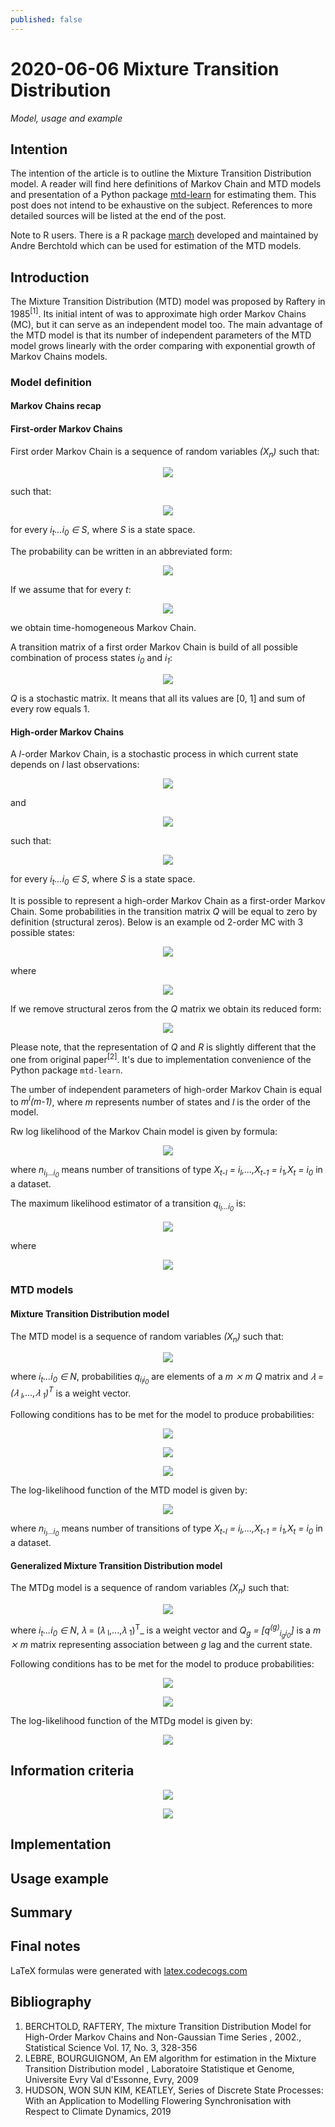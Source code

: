 ```yaml
---
published: false
---
```

# 2020-06-06 Mixture Transition Distribution
_Model, usage and example_

## Intention

The intention of the article is to outline the Mixture Transition Distribution model.
A reader will find here definitions of Markov Chain and MTD models and presentation of a Python package 
[mtd-learn](https://github.com/PiotrekGa/mtd-learn) for estimating them. This post does not intend to be 
exhaustive on the subject. References to more detailed sources will be listed at the end of the post.


Note to R users. There is a R package [march](https://cran.r-project.org/web/packages/march/) developed and
maintained by Andre Berchtold which can be used for estimation of the MTD models.

## Introduction

The Mixture Transition Distribution (MTD) model was proposed by Raftery in 1985<sup>[1]</sup>. Its initial intent of 
was to approximate high order Markov Chains (MC), but it can serve as an independent model too. The main advantage of 
the MTD model is that its number of independent parameters of the MTD model grows linearly with the order comparing with 
exponential growth of Markov Chains models.


### Model definition

#### Markov Chains recap

#### First-order Markov Chains

First order Markov Chain is a sequence of random variables _(X<sub>n</sub>)_ such that:

<p align="center">
  <img src="https://github.com/PiotrekGa/PiotrekGa.github.io/blob/master/images/CodeCogsEqn.png">
</p>

such that:

<p align="center">
  <img src="https://github.com/PiotrekGa/PiotrekGa.github.io/blob/master/images/CodeCogsEqn1.png">
</p>

for every _i<sub>t</sub>...i<sub>0</sub> ∈ S_, where _S_ is a state space.

The probability can be written in an abbreviated form:

<p align="center">
  <img src="https://github.com/PiotrekGa/PiotrekGa.github.io/blob/master/images/CodeCogsEqn3.png">
</p>

If we assume that for every _t_:

<p align="center">
  <img src="https://github.com/PiotrekGa/PiotrekGa.github.io/blob/master/images/CodeCogsEqn4.png">
</p>

we obtain time-homogeneous Markov Chain.

A transition matrix of a first order Markov Chain is build of all possible combination of process states _i<sub>0</sub>_
and _i<sub>1</sub>_: 

<p align="center">
  <img src="https://github.com/PiotrekGa/PiotrekGa.github.io/blob/master/images/CodeCogsEqn5.png">
</p>

_Q_ is a stochastic matrix. It means that all its values are [0, 1] and sum of every row equals 1.

#### High-order Markov Chains

A _l_-order Markov Chain, is a stochastic process in which current state depends on _l_ last observations:

<p align="center">
  <img src="https://github.com/PiotrekGa/PiotrekGa.github.io/blob/master/images/CodeCogsEqn6.png">
</p>

and

<p align="center">
  <img src="https://github.com/PiotrekGa/PiotrekGa.github.io/blob/master/images/CodeCogsEqn7.png">
</p>

such that:

<p align="center">
  <img src="https://github.com/PiotrekGa/PiotrekGa.github.io/blob/master/images/CodeCogsEqn8.png">
</p>

for every _i<sub>t</sub>...i<sub>0</sub> ∈ S_, where _S_ is a state space.


It is possible to represent a high-order Markov Chain as a first-order Markov Chain. Some probabilities in the 
transition matrix _Q_ will be equal to zero by definition (structural zeros). 
Below is an example od 2-order MC with 3 possible states:

<p align="center">
  <img src="https://github.com/PiotrekGa/PiotrekGa.github.io/blob/master/images/CodeCogsEqn9.png">
</p>

where

<p align="center">
  <img src="https://github.com/PiotrekGa/PiotrekGa.github.io/blob/master/images/CodeCogsEqn10.png">
</p>

If we remove structural zeros from the _Q_ matrix we obtain its reduced form:

<p align="center">
  <img src="https://github.com/PiotrekGa/PiotrekGa.github.io/blob/master/images/CodeCogsEqn11.png">
</p>

Please note, that the representation of _Q_ and _R_ is slightly different that the one from original paper<sup>[2]</sup>. 
It's due to implementation convenience of the Python package `mtd-learn`.

The umber of independent parameters of high-order Markov Chain is equal to _m<sup>l</sup>(m-1)_, where _m_ represents
number of states and _l_ is the order of the model.

Rw log likelihood of the Markov Chain model is given by formula:

<p align="center">
  <img src="https://github.com/PiotrekGa/PiotrekGa.github.io/blob/master/images/CodeCogsEqn19.png">
</p>

where _n<sub>i<sub>l</sub>...i<sub>0</sub></sub>_ means number of transitions of type 
_X<sub>t-l</sub> = i<sub>l</sub>,...,X<sub>t-1</sub> = i<sub>1</sub>,X<sub>t</sub> = i<sub>0</sub>_ in a dataset.

The maximum likelihood estimator of a transition _q<sub>i<sub>l</sub>...i<sub>0</sub></sub>_ is:

<p align="center">
  <img src="https://github.com/PiotrekGa/PiotrekGa.github.io/blob/master/images/CodeCogsEqn20.png">
</p>

where 

<p align="center">
  <img src="https://github.com/PiotrekGa/PiotrekGa.github.io/blob/master/images/CodeCogsEqn21.png">
</p>

### MTD models

#### Mixture Transition  Distribution model

The MTD model is a sequence of random variables _(X<sub>n</sub>)_ such that:

<p align="center">
  <img src="https://github.com/PiotrekGa/PiotrekGa.github.io/blob/master/images/CodeCogsEqn12.png">
</p>

where _i<sub>t</sub>...i<sub>0</sub> ∈ N_, probabilities _q<sub>i<sub>l</sub>i<sub>0</sub></sub>_ are elements of a
_m ⨯ m Q_ matrix and _𝜆  = (𝜆 <sub>l</sub>,...,𝜆 <sub>1</sub>)<sup>T</sup>_ is a weight vector.

Following conditions has to be met for the model to produce probabilities:

<p align="center">
  <img src="https://github.com/PiotrekGa/PiotrekGa.github.io/blob/master/images/CodeCogsEqn13.png">
</p>


<p align="center">
  <img src="https://github.com/PiotrekGa/PiotrekGa.github.io/blob/master/images/CodeCogsEqn14.png">
</p>


<p align="center">
  <img src="https://github.com/PiotrekGa/PiotrekGa.github.io/blob/master/images/CodeCogsEqn15.png">
</p>

The log-likelihood function of the MTD model is given by:

<p align="center">
  <img src="https://github.com/PiotrekGa/PiotrekGa.github.io/blob/master/images/CodeCogsEqn22.png">
</p>

where _n<sub>i<sub>l</sub>...i<sub>0</sub></sub>_ means number of transitions of type 
_X<sub>t-l</sub> = i<sub>l</sub>,...,X<sub>t-1</sub> = i<sub>1</sub>,X<sub>t</sub> = i<sub>0</sub>_ in a dataset.

#### Generalized Mixture Transition  Distribution model

The MTDg model is a sequence of random variables _(X<sub>n</sub>)_ such that:

<p align="center">
  <img src="https://github.com/PiotrekGa/PiotrekGa.github.io/blob/master/images/CodeCogsEqn16.png">
</p>

where _i<sub>t</sub>...i<sub>0</sub> ∈ N_, 𝜆  = (𝜆 <sub>l</sub>,...,𝜆 <sub>1</sub>)<sup>T</sup>_ is a weight vector and
_Q<sub>g</sub> = [q<sup>(g)</sup><sub>i<sub>g</sub>i<sub>0</sub></sub>]_ is a _m ⨯ m_ matrix representing association
between _g_ lag and the current state.

Following conditions has to be met for the model to produce probabilities:

<p align="center">
  <img src="https://github.com/PiotrekGa/PiotrekGa.github.io/blob/master/images/CodeCogsEqn17.png">
</p>


<p align="center">
  <img src="https://github.com/PiotrekGa/PiotrekGa.github.io/blob/master/images/CodeCogsEqn18.png">
</p>

The log-likelihood function of the MTDg model is given by:

<p align="center">
  <img src="https://github.com/PiotrekGa/PiotrekGa.github.io/blob/master/images/CodeCogsEqn23.png">
</p>

## Information criteria

<p align="center">
  <img src="https://github.com/PiotrekGa/PiotrekGa.github.io/blob/master/images/CodeCogsEqn24.png">
</p>

<p align="center">
  <img src="https://github.com/PiotrekGa/PiotrekGa.github.io/blob/master/images/CodeCogsEqn25.png">
</p>

## Implementation

## Usage example

## Summary

## Final notes
LaTeX formulas were generated with [latex.codecogs.com](https://www.codecogs.com/latex/eqneditor.php)

## Bibliography
1. BERCHTOLD, RAFTERY, The mixture Transition Distribution Model for High-Order Markov Chains
and Non-Gaussian Time Series , 2002., Statistical Science Vol. 17, No. 3, 328-356
2. LEBRE, BOURGUIGNOM, An EM algorithm for estimation in the Mixture Transition Distribution
model , Laboratoire Statistique et Genome, Universite Evry Val d'Essonne, Evry, 2009
3. HUDSON, WON SUN KIM, KEATLEY, Series of Discrete State Processes: With an Application to Modelling Flowering 
Synchronisation with Respect to Climate Dynamics, 2019